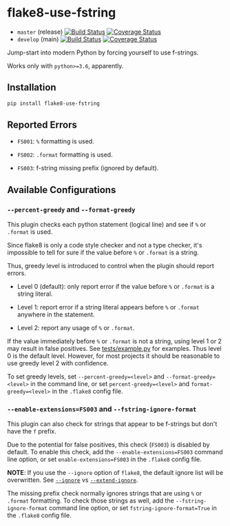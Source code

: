 # flake8-use-fstring

* `master` (release)
    [![Build Status](https://travis-ci.com/MichaelKim0407/flake8-use-fstring.svg?branch=master)](https://travis-ci.com/MichaelKim0407/flake8-use-fstring)
    [![Coverage Status](https://coveralls.io/repos/github/MichaelKim0407/flake8-use-fstring/badge.svg?branch=master)](https://coveralls.io/github/MichaelKim0407/flake8-use-fstring?branch=master)
* `develop` (main)
    [![Build Status](https://travis-ci.com/MichaelKim0407/flake8-use-fstring.svg?branch=develop)](https://travis-ci.com/MichaelKim0407/flake8-use-fstring)
    [![Coverage Status](https://coveralls.io/repos/github/MichaelKim0407/flake8-use-fstring/badge.svg?branch=develop)](https://coveralls.io/github/MichaelKim0407/flake8-use-fstring?branch=develop)

Jump-start into modern Python by forcing yourself to use f-strings.

Works only with `python>=3.6`, apparently.

## Installation

```bash
pip install flake8-use-fstring
```

## Reported Errors

* `FS001`: `%` formatting is used.

* `FS002`: `.format` formatting is used.

* `FS003`: f-string missing prefix (ignored by default).

## Available Configurations

### `--percent-greedy` and `--format-greedy`

This plugin checks each python statement (logical line)
and see if `%` or `.format` is used.

Since flake8 is only a code style checker and not a type checker,
it's impossible to tell for sure if the value before `%` or `.format`
is a string.

Thus, greedy level is introduced to control when the plugin should report errors.

* Level 0 (default): only report error if the value before `%` or `.format` is a string literal.

* Level 1: report error if a string literal appears before `%` or `.format` anywhere in the statement.

* Level 2: report any usage of `%` or `.format`.

If the value immediately before `%` or `.format` is not a string,
using level 1 or 2 may result in false positives.
See [tests/example.py](tests/example.py) for examples.
Thus level 0 is the default level.
However, for most projects it should be reasonable to use greedy level 2 with confidence.

To set greedy levels,
set `--percent-greedy=<level>` and `--format-greedy=<level>` in the command line,
or set `percent-greedy=<level>` and `format-greedy=<level>` in the `.flake8` config file.

### `--enable-extensions=FS003` and `--fstring-ignore-format`

This plugin can also check for strings that appear to be f-strings but don't have the `f` prefix.

Due to the potential for false positives, this check (`FS003`) is disabled by default.
To enable this check,
add the `--enable-extensions=FS003` command line option,
or set `enable-extensions=FS003` in the `.flake8` config file.

**NOTE**:
If you use the `--ignore` option of `flake8`, the default ignore list will be overwritten.
See [`--ignore`](https://flake8.pycqa.org/en/latest/user/options.html#cmdoption-flake8-ignore)
vs [`--extend-ignore`](https://flake8.pycqa.org/en/latest/user/options.html#cmdoption-flake8-extend-ignore).

The missing prefix check normally ignores strings that are using `%` or `.format` formatting.
To check those strings as well,
add the `--fstring-ignore-format` command line option,
or set `fstring-ignore-format=True` in the `.flake8` config file.
